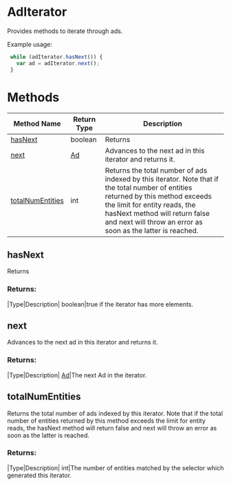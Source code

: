 # AdIterator
Provides methods to iterate through ads.

Example usage:
```javascript
 while (adIterator.hasNext()) {
   var ad = adIterator.next();
 }
```

# Methods
|Method Name|Return Type|Description|
|-|-|-
[hasNext](#hasnext)|boolean|Returns <br />
[next](#next)|[Ad](./Ad)|Advances to the next ad in this iterator and returns it.<br />
[totalNumEntities](#totalnumentities)|int|Returns the total number of ads indexed by this iterator. Note that if the total number of entities returned by this method exceeds the limit for entity reads, the hasNext method will return false and next will throw an error as soon as the latter is reached.<br />

## <a name="hasnext"></a>hasNext
Returns 

### Returns:
|Type|Description|
boolean|true if the iterator has more elements.

## <a name="next"></a>next
Advances to the next ad in this iterator and returns it.

### Returns:
|Type|Description|
[Ad](./Ad)|The next Ad in the iterator.

## <a name="totalnumentities"></a>totalNumEntities
Returns the total number of ads indexed by this iterator. Note that if the total number of entities returned by this method exceeds the limit for entity reads, the hasNext method will return false and next will throw an error as soon as the latter is reached.

### Returns:
|Type|Description|
int|The number of entities matched by the selector which generated this iterator.

